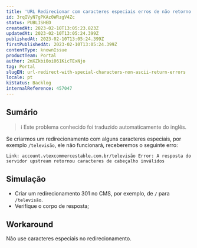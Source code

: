 ```yaml
---
title: 'URL Redirecionar com caracteres especiais erros de não retorno ascii'
id: 3rqIVyN7gPKAz0WRzgV4Zc
status: PUBLISHED
createdAt: 2023-02-10T13:05:23.823Z
updatedAt: 2023-02-10T13:05:24.399Z
publishedAt: 2023-02-10T13:05:24.399Z
firstPublishedAt: 2023-02-10T13:05:24.399Z
contentType: knownIssue
productTeam: Portal
author: 2mXZkbi0oi061KicTExNjo
tag: Portal
slugEN: url-redirect-with-special-characters-non-ascii-return-errors
locale: pt
kiStatus: Backlog
internalReference: 457047
---
```


## Sumário

>ℹ️ Este problema conhecido foi traduzido automaticamente do inglês.


Se criarmos um redirecionamento com alguns caracteres especiais, por exemplo `/televisão`, ele não funcionará, receberemos o seguinte erro:

    Link: account.vtexcommercestable.com.br/televisão Error: A resposta do servidor upstream retornou caracteres de cabeçalho inválidos



##

## Simulação


- Criar um redirecionamento 301 no CMS, por exemplo, de `/` para `/televisão`.
- Verifique o corpo de resposta;


##

## Workaround


Não use caracteres especiais no redirecionamento.





